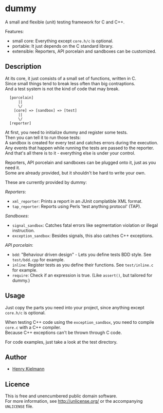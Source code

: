 dummy
=====

A small and flexible (unit) testing framework for C and C++.

Features:
- small core: Everything except `core.h/c` is optional.
- portable: It just depends on the C standard library.
- extensible: Reporters, API porcelain and sandboxes can be customized.


Description
-----------

At its core, it just consists of a small set of functions, written in C.  
Since small things tend to break less often than big contraptions.  
And a test system is not the kind of code that may break.

      [porcelain]
          ||
          \/
        [core] => [sandbox] => [test]
          ||
          \/
      [reporter]

At first, you need to initialize dummy and register some tests.  
Then you can tell it to run those tests:  
A sandbox is created for every test and catches errors during the execution.  
Any events that happen while running the tests are passed to the reporter.  
And that's all there is to it - everything else is under your control.

Reporters, API porcelain and sandboxes can be plugged onto it, just as you need it.  
Some are already provided, but it shouldn't be hard to write your own.

These are currently provided by dummy:

*Reporters*:
- `xml_reporter`: Prints a report in an JUnit complatible XML format.
- `tap_reporter`: Reports using Perls 'test anything protocol' (TAP).

*Sandboxes*:
- `signal_sandbox`: Catches fatal errors like segmentation violation or illegal instruction.
- `exception_sandbox`: Besides signals, this also catches C++ exceptions.

*API porcelain*:
- `bdd`: "Behaviour driven design" - Lets you define tests BDD style. See `test/bdd.cpp` for example.
- `inline`: Register tests as you define their functions. See `test/inline.c` for example.
- `require`: Check if an expression is true. (Like `assert()`, but tailored for dummy.)


Usage
-----

Just copy the parts you need into your project,
since anything except `core.h/c` is optional.

When testing C++ code using the `exception_sandbox`,
you need to compile `core.c` with a C++ compiler.  
Because C++ exceptions can't be thrown through C code.

For code examples, just take a look at the test directory.


Author
------

- [Henry Kielmann](http://henry4k.de/)


Licence
-------

This is free and unencumbered public domain software.  
For more information, see http://unlicense.org/ or the accompanying `UNLICENSE` file.
